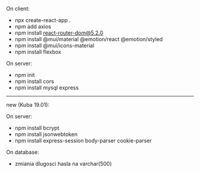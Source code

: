 On client:
- npx create-react-app .
- npm add axios
- npm install react-router-dom@5.2.0
- npm install @mui/material @emotion/react @emotion/styled
- npm install @mui/icons-material
- npm install flexbox

On server:
- npm init
- npm install cors
- npm install mysql express

---

new (Kuba 19.01):

On server:
- npm install bcrypt
- npm install jsonwebtoken
- npm install express-session body-parser cookie-parser

On database:
- zmiania dlugosci hasla na varchar(500)

